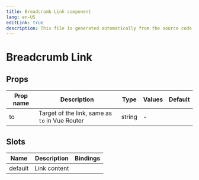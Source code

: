 ```yaml
---
title: Breadcrumb Link component
lang: en-US
editLink: true
description: This file is generated automatically from the source code. Changes made here will be lost.
---
```


# Breadcrumb Link

<!--@include: ./breadcrumbLink.doc.md-->

## Props

| Prop name | Description                                    | Type   | Values | Default |
| --------- | ---------------------------------------------- | ------ | ------ | ------- |
| to        | Target of the link, same as `to` in Vue Router | string | -      |         |

## Slots

| Name    | Description  | Bindings |
| ------- | ------------ | -------- |
| default | Link content |          |
